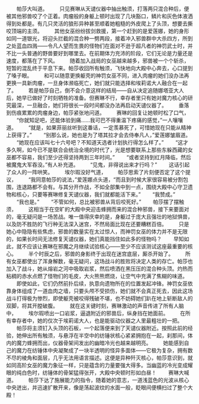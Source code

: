　　帕莎大叫道。
　　只见赛琳从天谴仪器中抽出触须，打落两只混合种后，便被其他邪兽咬了个正着。肉瘤般的身躯上顿时出现了几块豁口，鳞片和灰色体液洒得到处都是。有几只灵活的狼形异种甚至顺着她粗糙的外皮爬上了头顶，想要去撕咬顶端的主须。
　　其他女巫纷纷拔剑救援，第一个赶到的是爱莲娜，她的身形如同一道银光，将迎头拦截的混合种一劈两段，接着冲入邪兽群中大杀四方，所到之处蓝血四溅——令凡人望而生畏的怪物们在面对不逊于超凡者的神罚武士时，并不比一头普通的野兽要好到哪里去。在前期体力充沛的阶段，它们无论是力量还是速度，都落在了下风。
　　随着加入战局的女巫越来越多，邪兽被一个个斩杀，短暂的混乱终于平息下来。帕莎收回所有触须，飞快地向大殿中心奔去，心口提到了嗓子眼。
　　和可以随意更换躯壳的神罚女巫不同，进入肉瘤的她们没办法再更换一具新肉瘤，一旦身体濒临死亡，她们就只能选择和埃莉诺大人融合在一起了。
　　若是帕莎自己，倒不会介意这样的结局——自从决定追随娜塔亚大人后，她早已做好了时刻牺牲的准备。但赛琳不行，幸存者里只有她对魔力核心的研究最深，一旦融合，她们将很长一段时间都没办法再启动天谴仪器了。
　　垂落到伤痕累累的肉瘤身边，帕莎紧张地问道。
　　赛琳的回复让她顿时松了口气，
　　“你就知足吧，还能体验到痛……我可巴不得重温下疼痛的感觉，”一人嚷嚷道。
　　“就是，如果菲丽丝听到这番话，一定羡慕死了，可惜她现在只能从精神上获得了。”
　　“别那么说，她也是为了塔其拉才会去侍奉凡人，”爱莲娜皱眉道。
　　“她现在应该叫七十六号吧？不知道天选者计划执行得怎么样了。”
　　“这才多久啊，如今已不是联合会统治全境的时代了，光是想要联系上那些东躲西藏的女巫都不容易，我们至少还得坚持两到三年时间。”
　　“或者坚持到红月降临，然后被魔鬼大军吞没。”有人补充道。
　　“见鬼，非得说出来才行吗？”
　　这话引起了众人的一阵哄笑。
　　埃尔瑕没好气道，
　　帕莎思索了片刻便否定了这个提议，
　　“我同意帕莎的说法，”爱莲娜点头道，“而且到时候大家很容易被分割包围，连退路都不会有。与其分开作战，不如全部集中到一点，围绕大殿中心守卫遗物和核心，只要等赛琳修复天谴仪器，我们就都能活下来。”
　　“我赞成。”
　　“我也是。”
　　“不管如何，总比被邪兽从背后咬死好。”
　　帕莎摆了摆触须，
　　这相当于在空旷的大殿中央迎击蜂拥而来的混合种邪兽，接下来要面对的，毫无疑问是一场苦战。唯一值得庆幸的是，身躯过于庞大且强壮的地狱惧兽，以及防不胜防的飞行种无法深入迷宫，不然局面比现在还要糟糕百倍。
　　只是她心中隐隐有些焦虑，邪兽的数量实在太过惊人，而神罚女巫的体力并不是无限的，如果长时间无法修复天谴仪器，她们真能挡住如此多的怪物吗？
　　早知如此，就不应该让赛琳在邪魔之月继续试验核心——至少不应该测试这座最重要的核心。
　　半个时辰之后，邪兽的身影终于出现在迷宫底层，厮杀开始了。
　　所有女巫都使出了浑身解数，毫无疑问，这场战斗的胜败将决定人类的存亡。帕莎也加入了战斗，她从熔岩之河中吸取岩浆，然后喷洒在黑压压的混合种头顶。灼热而粘稠的赤水点燃了怪物们的毛皮，大火熊熊燃烧，让空气中充满了焦糊的味道。
　　即使如此，它们仍然前扑后续，执意向遗物所在的位置发起冲锋。神罚女巫依靠身体组成了一道血肉之墙，只要头颅不受损伤，她们就不会真正死去，因此这场战斗打得极为惨烈，即使躯壳被咬得残破不堪，也不妨碍她们趴在地上斩断敌人的双脚，将其开膛破腹。
　　就在这关键时刻，赛琳激动的声音传进了所有人脑中，
　　埃尔瑕喷出一口岩浆，逼退附近的邪兽后，纵身挡在她面前。
　　在所有幸存者中，她的仅次于埃莉诺大人，也是能驱动仪器之人里最粗壮的一把。
　　帕莎将主须钉入头顶的石板，一个起落便来到了天谴仪器附近。按照此前的经验，她伸出所有触须，与悬浮在半空中的纺锤状核心紧紧拥抱在一起，刹那间，体内的魔力蜂拥而出，仪器骨架间发出的幽暗冷光也越来越明亮。
　　她能感到自己的魔力在纺锤体中央凝聚成了一块半透明的怪异多面体——它极为复杂，拥有数不尽的棱角和面层，几乎无法用语言描述。这便是异种歼灭核心，帕莎意识到，就如同高阶女巫的魔力象征一样，只是蕴含的力量要强大得多。当幽蓝的冷光变成耀眼的纯白色时，纺锤体的骨架猛得张开，大殿中央顿时形如白昼！
　　赛琳大喊道。
　　帕莎下达了施展能力的指令，随着她的意志，一道浅蓝色的光波从核心中央迸出，并迅速扩散开来，像是荡起波纹的水面一般，眨眼间便横扫过了整个大殿！
